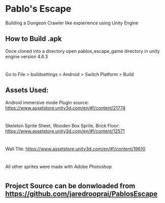 # Pablo's Escape
Building a Dungeon Crawler like expierience using Unity Engine


How to Build .apk
-----
Once cloned into a directory open pablos_escape_game directory in unity engine version 4.6.3
#
Go to File > buildsettings > Android > Switch Platform > Build


Assets Used:
------
Android immersive mode Plugin source: https://www.assetstore.unity3d.com/en/#!/content/21774
#
Skeleton Sprite Sheet, Wooden Box Sprite, Brick Floor: https://www.assetstore.unity3d.com/en/#!/content/12571
#
Wall Tile: https://www.assetstore.unity3d.com/en/#!/content/19610
#
All other sprites were made with Adobe Photoshop
#


Project Source can be donwloaded from https://github.com/jaredrooprai/PablosEscape
----


